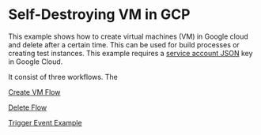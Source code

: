 # Self-Destroying VM in GCP

This example shows how to create virtual machines (VM) in Google cloud and delete after a certain time. This can be used for build processes or creating test instances. This example requires a [service account JSON](https://cloud.google.com/iam/docs/keys-create-delete) key in Google Cloud.

It consist of three workflows. The 



[Create VM Flow](create.yaml)

[Delete Flow](deleter.yaml)

[Trigger Event Example](send-delete.yaml)